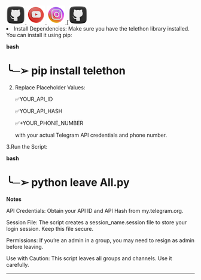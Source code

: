 <a href="https://github.com/Persianhoosh">
    <img src="https://raw.githubusercontent.com/Persianhoosh/i-.icons/main/github.png" width="50">
</a>

<a href="https://github.com/Persianhoosh">
    <img src="https://raw.githubusercontent.com/Persianhoosh/i-.icons/main/youtube.png" width="50">
</a>

<a href="https://github.com/Persianhoosh">
    <img src="https://raw.githubusercontent.com/Persianhoosh/i-.icons/main/instagram.png" width="50">
</a>
[<img src="https://raw.githubusercontent.com/Persianhoosh/i-.icons/main/github.png" width="50


<!--
[![Instagram]()](https://instagram.com/aihoma)
[![LinkedIn]()](https://www.linkedin.com/in/aihoma/)
[![X]()](https://x.com/Ai_Homa)
[![Hugging Face]()](https://huggingface.co/AiHoma)
[![Telegram])](https://t.me/Aihoma)
[![Follow]()](https://github.com/AiHoma)
-->

   **How to Use :**

1. Install Dependencies:
   Make sure you have the telethon library installed. You can install it using pip:
                        
**bash**
  
  ╰─➢ pip install telethon
==================================
  
2. Replace Placeholder Values:
   
    ✅YOUR_API_ID
   
    ✅YOUR_API_HASH
   
    ✅+YOUR_PHONE_NUMBER
   
      with your actual Telegram API credentials and phone number.
    
3.Run the Script:
  
**bash**
  
  ╰─➢ python leave All.py
===================================

**Notes**

API Credentials:
Obtain your API ID and API Hash from my.telegram.org.

Session File:
The script creates a session_name.session file to store your login session. Keep this file secure.

Permissions:
If you’re an admin in a group, you may need to resign as admin before leaving.

Use with Caution:
This script leaves all groups and channels. Use it carefully.
__________________________________________
